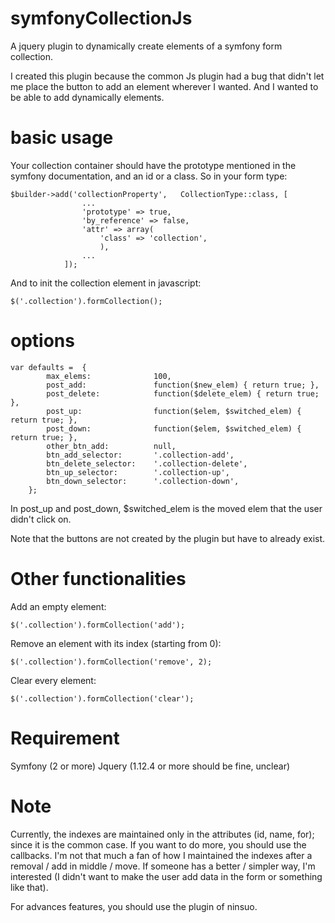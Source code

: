 # symfonyCollectionJs
A jquery plugin to dynamically create elements of a symfony form collection.

I created this plugin because the common Js plugin had a bug that didn't let me place the button to add an element wherever I wanted.  And I wanted to be able to add dynamically elements.

# basic usage

Your collection container should have the prototype mentioned in the symfony documentation, and an id or a class. So in your form type:
~~~~
$builder->add('collectionProperty',   CollectionType::class, [
                ...
                'prototype' => true,
                'by_reference' => false,
                'attr' => array(
                    'class' => 'collection',
                    ),
                ...
            ]);
~~~~

And to init the collection element in javascript:
~~~~
$('.collection').formCollection();
~~~~

# options 
~~~~
var defaults =  {
        max_elems:              100,
        post_add:               function($new_elem) { return true; },
        post_delete:            function($delete_elem) { return true; },
        post_up:                function($elem, $switched_elem) { return true; },
        post_down:              function($elem, $switched_elem) { return true; },
        other_btn_add:          null,
        btn_add_selector:       '.collection-add',
        btn_delete_selector:    '.collection-delete',
        btn_up_selector:        '.collection-up',
        btn_down_selector:      '.collection-down',
    };
~~~~
In post_up and post_down, $switched_elem is the moved elem that the user didn't click on.

Note that the buttons are not created by the plugin but have to already exist.

# Other functionalities

Add an empty element:
~~~~
$('.collection').formCollection('add');
~~~~

Remove an element with its index (starting from 0):
~~~~
$('.collection').formCollection('remove', 2);
~~~~

Clear every element:
~~~~
$('.collection').formCollection('clear');
~~~~

# Requirement

Symfony (2 or more) 
Jquery (1.12.4 or more should be fine, unclear)

# Note
Currently, the indexes are maintained only in the attributes (id, name, for); since it is the common case. If you want to do more, you should use the callbacks.
I'm not that much a fan of how I maintained the indexes after a removal / add in middle / move. If someone has a better / simpler way, I'm interested (I didn't want to make the user add data in the form or something like that).

For advances features, you should use the plugin of ninsuo.
